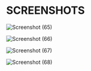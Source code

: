 # SCREENSHOTS

![Screenshot (65)](https://github.com/Bishal-Behera99/Full_Stack_Ecommerce_Poster_App/assets/166694162/e8767bbc-c00a-4903-b230-c5c6135faeb5)

![Screenshot (66)](https://github.com/Bishal-Behera99/Full_Stack_Ecommerce_Poster_App/assets/166694162/86ccb629-dcb6-4f1e-adce-045a7d1bee4c)

![Screenshot (67)](https://github.com/Bishal-Behera99/Full_Stack_Ecommerce_Poster_App/assets/166694162/017020df-6f54-4424-85fb-3bcc8ae7e9a6)

![Screenshot (68)](https://github.com/Bishal-Behera99/Full_Stack_Ecommerce_Poster_App/assets/166694162/fe2269f6-c31a-4937-ab42-313d12859cfa)
